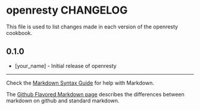 # openresty CHANGELOG

This file is used to list changes made in each version of the openresty cookbook.

## 0.1.0
- [your_name] - Initial release of openresty

- - -
Check the [Markdown Syntax Guide](http://daringfireball.net/projects/markdown/syntax) for help with Markdown.

The [Github Flavored Markdown page](http://github.github.com/github-flavored-markdown/) describes the differences between markdown on github and standard markdown.
